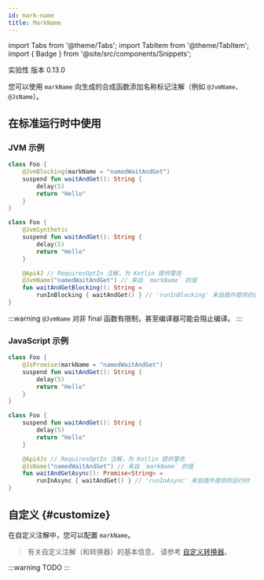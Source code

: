 ```yaml
---
id: mark-name
title: MarkName
---
```


import Tabs from '@theme/Tabs';
import TabItem from '@theme/TabItem';
import { Badge } from '@site/src/components/Snippets';

<Badge type="primary">实验性</Badge>
<Badge type="secondary">版本 0.13.0</Badge>

您可以使用 `markName` 向生成的合成函数添加名称标记注解（例如 `@JvmName`、`@JsName`）。

## 在标准运行时中使用

### JVM 示例

<Tabs>
  <TabItem value="source" label="源代码">

```kotlin
class Foo {
    @JvmBlocking(markName = "namedWaitAndGet")
    suspend fun waitAndGet(): String {
        delay(5)
        return "Hello"
    }
}
```

  </TabItem>
  <TabItem value="compiled" label="编译后">

```kotlin
class Foo {
    @JvmSynthetic
    suspend fun waitAndGet(): String {
        delay(5)
        return "Hello"
    }

    @Api4J // RequiresOptIn 注解，为 Kotlin 提供警告
    @JvmName("namedWaitAndGet") // 来自 `markName` 的值
    fun waitAndGetBlocking(): String =
        runInBlocking { waitAndGet() } // 'runInBlocking' 来自插件提供的运行时
}
```

  </TabItem>
</Tabs>

:::warning
`@JvmName` 对非 final 函数有限制，甚至编译器可能会阻止编译。
:::

### JavaScript 示例

<Tabs>
  <TabItem value="source" label="源代码">

```kotlin
class Foo {
    @JsPromise(markName = "namedWaitAndGet")
    suspend fun waitAndGet(): String {
        delay(5)
        return "Hello"
    }
}
```

  </TabItem>
  <TabItem value="compiled" label="编译后">

```kotlin
class Foo {
    suspend fun waitAndGet(): String {
        delay(5)
        return "Hello"
    }

    @Api4Js // RequiresOptIn 注解，为 Kotlin 提供警告
    @JsName("namedWaitAndGet") // 来自 `markName` 的值
    fun waitAndGetAsync(): Promise<String> =
        runInAsync { waitAndGet() } // 'runInAsync' 来自插件提供的运行时
}
```

  </TabItem>
</Tabs>


## 自定义 {#customize}

在自定义注解中，您可以配置 `markName`。

> 有关自定义注解（和转换器）的基本信息，
> 请参考 [自定义转换器](../configuration/custom-transformers.md)。

:::warning
TODO
:::

